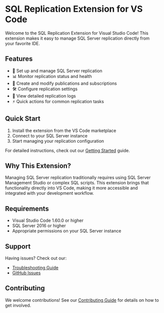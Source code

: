# SQL Replication Extension for VS Code

Welcome to the SQL Replication Extension for Visual Studio Code! This extension makes it easy to manage SQL Server replication directly from your favorite IDE.

## Features

- 🔄 Set up and manage SQL Server replication
- 📊 Monitor replication status and health
- 🚀 Create and modify publications and subscriptions
- 🛠 Configure replication settings
- 📝 View detailed replication logs
- ⚡ Quick actions for common replication tasks

## Quick Start

1. Install the extension from the VS Code marketplace
2. Connect to your SQL Server instance
3. Start managing your replication configuration

For detailed instructions, check out our [Getting Started](guide/getting-started.md) guide.

## Why This Extension?

Managing SQL Server replication traditionally requires using SQL Server Management Studio or complex SQL scripts. This extension brings that functionality directly into VS Code, making it more accessible and integrated with your development workflow.

## Requirements

- Visual Studio Code 1.60.0 or higher
- SQL Server 2016 or higher
- Appropriate permissions on your SQL Server instance

## Support

Having issues? Check out our:
- [Troubleshooting Guide](advanced/troubleshooting.md)
- [GitHub Issues](https://github.com/yourusername/sqlrepl/issues)

## Contributing

We welcome contributions! See our [Contributing Guide](contributing.md) for details on how to get involved. 